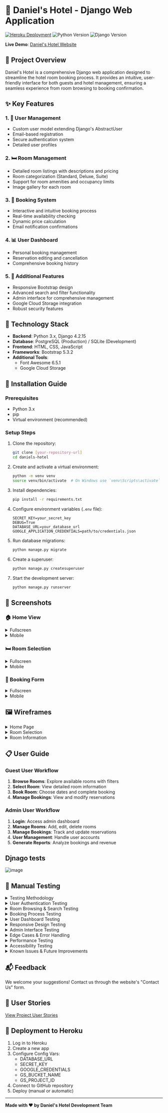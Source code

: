 # 🏨 Daniel's Hotel - Django Web Application

[![Heroku Deployment](https://heroku-badge.herokuapp.com/?app=pp4-daniels-hotel-d50d43bb18a9)](https://pp4-daniels-hotel-d50d43bb18a9.herokuapp.com/)
![Python Version](https://img.shields.io/badge/python-3.x-blue)
![Django Version](https://img.shields.io/badge/django-4.2.15-green)

**Live Demo**: [Daniel's Hotel Website](https://pp4-daniels-hotel-d50d43bb18a9.herokuapp.com/)

## 🌟 Project Overview

Daniel's Hotel is a comprehensive Django web application designed to streamline the hotel room booking process. It provides an intuitive, user-friendly interface for both guests and hotel management, ensuring a seamless experience from room browsing to booking confirmation.

## ✨ Key Features

### 1. 👤 User Management
- Custom user model extending Django's AbstractUser
- Email-based registration
- Secure authentication system
- Detailed user profiles

### 2. 🛏️ Room Management
- Detailed room listings with descriptions and pricing
- Room categorization (Standard, Deluxe, Suite)
- Support for room amenities and occupancy limits
- Image gallery for each room

### 3. 📅 Booking System
- Interactive and intuitive booking process
- Real-time availability checking
- Dynamic price calculation
- Email notification confirmations

### 4. 📊 User Dashboard
- Personal booking management
- Reservation editing and cancellation
- Comprehensive booking history

### 5. 🔐 Additional Features
- Responsive Bootstrap design
- Advanced search and filter functionality
- Admin interface for comprehensive management
- Google Cloud Storage integration
- Robust security features

## 🚀 Technology Stack

- **Backend**: Python 3.x, Django 4.2.15
- **Database**: PostgreSQL (Production) / SQLite (Development)
- **Frontend**: HTML, CSS, JavaScript
- **Frameworks**: Bootstrap 5.3.2
- **Additional Tools**: 
  - Font Awesome 6.5.1
  - Google Cloud Storage

## 🔧 Installation Guide

### Prerequisites
- Python 3.x
- pip
- Virtual environment (recommended)

### Setup Steps
1. Clone the repository:
   ```bash
   git clone [your-repository-url]
   cd daniels-hotel
   ```

2. Create and activate a virtual environment:
   ```bash
   python -m venv venv
   source venv/bin/activate  # On Windows use `venv\Scripts\activate`
   ```

3. Install dependencies:
   ```bash
   pip install -r requirements.txt
   ```

4. Configure environment variables (`.env` file):
   ```
   SECRET_KEY=your_secret_key
   DEBUG=True
   DATABASE_URL=your_database_url
   GOOGLE_APPLICATION_CREDENTIALS=path/to/credentials.json
   ```

5. Run database migrations:
   ```bash
   python manage.py migrate
   ```

6. Create a superuser:
   ```bash
   python manage.py createsuperuser
   ```

7. Start the development server:
   ```bash
   python manage.py runserver
   ```
## 📸 Screenshots 

### 🏠 Home View
<details>
  <summary>Fullscreen</summary>
  
  ![Home View Fullscreen](https://github.com/user-attachments/assets/8446b1a3-a277-4f13-a671-5c9aea45d699)
</details>

<details>
  <summary>Mobile</summary>
  
  ![Home View Mobile](https://github.com/user-attachments/assets/e466e7f3-13e1-4ebc-93f6-4e4d0419d2fa)
</details>

### 🛏️ Room Selection
<details>
  <summary>Fullscreen</summary>
  
  ![Room Selection Fullscreen](https://github.com/user-attachments/assets/f0c0e4de-8772-4fac-a8da-fab78e5e5fb1)
</details>

<details>
  <summary>Mobile</summary>
  
  ![Room Selection Mobile](https://github.com/user-attachments/assets/70d222d0-9b6e-4a5a-9a57-7c0cead23b92)
</details>

### 📝 Booking Form
<details>
  <summary>Fullscreen</summary>
  
  ![Booking Form Fullscreen](https://github.com/user-attachments/assets/7ba3017f-ff2b-45d1-a646-67b8965d92b0)
</details>

<details>
  <summary>Mobile</summary>
  
  ![Booking Form Mobile](https://github.com/user-attachments/assets/e7940d0d-68a1-435b-8563-e73e87dd9f51)
</details>

## 🖼️ Wireframes
<details>
  <summary>Home Page</summary>
  
  ![Home Page Wireframe](https://github.com/user-attachments/assets/f3d5e3fb-f0ad-43ee-85d8-16582254c363)
</details>

<details>
  <summary>Room Selection</summary>
  
  ![Room Selection Wireframe](https://github.com/user-attachments/assets/5da9c3cb-3bd4-487d-98ab-757626a23ab9)
</details>

<details>
  <summary>Room Information</summary>
  
  ![Room Information Wireframe](https://github.com/user-attachments/assets/3217cc9a-e811-451b-8d19-37402f8b2e9a)
</details>

## 📋 User Guide

### Guest User Workflow
1. **Browse Rooms**: Explore available rooms with filters
2. **Select Room**: View detailed room information
3. **Book Room**: Choose dates and complete booking
4. **Manage Bookings**: View and modify reservations

### Admin User Workflow
1. **Login**: Access admin dashboard
2. **Manage Rooms**: Add, edit, delete rooms
3. **Manage Bookings**: Track and update reservations
4. **User Management**: Handle user accounts
5. **Generate Reports**: Analyze bookings and revenue

## Djnago tests
![image](https://github.com/user-attachments/assets/f331fbae-6e53-4518-967e-8edc86d74bbd)


## 🧪 Manual Testing

<details>
<summary>Testing Methodology</summary>

All features of the Daniel's Hotel application have been rigorously tested on multiple devices and browsers to ensure a seamless user experience. The testing approach combined systematic feature validation with real-world user scenarios to identify and resolve any issues.

### Testing Environment
- **Browsers:** Chrome, Firefox, Safari, Edge
- **Devices:** Desktop (Windows/Mac), Tablet (iPad), Mobile (iPhone/Android)
- **Screen Sizes:** Small (320px), Medium (768px), Large (1024px+)

</details>

<details>
<summary>User Authentication Testing</summary>

| Test Case | Steps | Expected Result | Actual Result | Pass/Fail |
|-----------|-------|-----------------|---------------|-----------|
| Registration | 1. Navigate to registration page<br>2. Fill in valid details<br>3. Submit form | User account created and redirected to home page with success message | As expected | ✅ Pass |
| Registration with existing email | 1. Navigate to registration page<br>2. Enter email already in system<br>3. Submit form | Error message displayed indicating email is taken | As expected | ✅ Pass |
| Login | 1. Navigate to login page<br>2. Enter valid credentials<br>3. Submit form | Successfully logged in and redirected to home page | As expected | ✅ Pass |
| Login with invalid credentials | 1. Navigate to login page<br>2. Enter incorrect password<br>3. Submit form | Error message displayed | As expected | ✅ Pass |
| Logout | 1. Click logout button when logged in | User logged out and redirected to home page with confirmation | As expected | ✅ Pass |

</details>

<details>
<summary>Room Browsing & Search Testing</summary>

| Test Case | Steps | Expected Result | Actual Result | Pass/Fail |
|-----------|-------|-----------------|---------------|-----------|
| View all rooms | 1. Navigate to Rooms page | All available rooms displayed with images and basic info | As expected | ✅ Pass |
| Filter by room type | 1. On Rooms page<br>2. Select room type filter<br>3. Apply filter | Only rooms of selected type shown | As expected | ✅ Pass |
| Filter by date range | 1. Select check-in/check-out dates<br>2. Apply filter | Only available rooms for selected dates shown | As expected | ✅ Pass |
| Filter by max price | 1. Set maximum price<br>2. Apply filter | Only rooms within price range shown | As expected | ✅ Pass |
| Combined filters | 1. Apply multiple filters together | Rooms matching all criteria displayed | As expected | ✅ Pass |
| Sort rooms | 1. Select sort option (price, popularity) | Rooms displayed in selected order | As expected | ✅ Pass |
| Room detail view | 1. Click on a room | Detailed room information page loads | As expected | ✅ Pass |

</details>

<details>
<summary>Booking Process Testing</summary>

| Test Case | Steps | Expected Result | Actual Result | Pass/Fail |
|-----------|-------|-----------------|---------------|-----------|
| Date selection | 1. On booking form<br>2. Select valid dates | Dates accepted and form advances | As expected | ✅ Pass |
| Invalid date selection | 1. Select check-out before check-in<br>2. Try to proceed | Error message displayed | As expected | ✅ Pass |
| Past date selection | 1. Select date in the past<br>2. Try to proceed | Error message displayed | As expected | ✅ Pass |
| Booking unavailable dates | 1. Select dates that are already booked<br>2. Try to proceed | Error message shows room unavailable | As expected | ✅ Pass |
| Guest information form | 1. Enter valid guest details<br>2. Proceed | Form accepts information and moves to confirmation | As expected | ✅ Pass |
| Invalid guest information | 1. Leave required fields blank<br>2. Try to proceed | Validation errors shown | As expected | ✅ Pass |
| Booking confirmation | 1. Complete booking process<br>2. Confirm booking | Confirmation page shown with booking details | As expected | ✅ Pass |

</details>

<details>
<summary>User Dashboard Testing</summary>

| Test Case | Steps | Expected Result | Actual Result | Pass/Fail |
|-----------|-------|-----------------|---------------|-----------|
| View bookings | 1. Login<br>2. Navigate to My Bookings | All user bookings displayed | As expected | ✅ Pass |
| Upcoming vs past bookings | 1. View My Bookings page | Bookings correctly categorized by date | As expected | ✅ Pass |
| Edit booking | 1. Select edit option on booking<br>2. Modify dates<br>3. Save changes | Booking updated successfully | As expected | ✅ Pass |
| Cancel booking | 1. Select cancel option on booking<br>2. Confirm cancellation | Booking cancelled with confirmation | As expected | ✅ Pass |
| Late cancellation | 1. Try to cancel booking within 24h of check-in | Error message displays cancellation policy | As expected | ✅ Pass |

</details>

<details>
<summary>Responsive Design Testing</summary>

| Screen Size | Elements Tested | Expected Behavior | Actual Behavior | Pass/Fail |
|-------------|-----------------|-------------------|-----------------|-----------|
| Mobile (<768px) | Navigation | Collapses to hamburger menu | As expected | ✅ Pass |
| Mobile (<768px) | Room cards | Stack vertically, full width | As expected | ✅ Pass |
| Mobile (<768px) | Booking form | Elements stack vertically | As expected | ✅ Pass |
| Tablet (768px-1024px) | Navigation | Full menu with adjusted spacing | As expected | ✅ Pass |
| Tablet (768px-1024px) | Room cards | 2 cards per row | As expected | ✅ Pass |
| Desktop (>1024px) | All elements | Full layout with optimal spacing | As expected | ✅ Pass |
| All devices | Images | Responsive sizing, maintain aspect ratio | As expected | ✅ Pass |
| All devices | Text | Readable at all sizes | As expected | ✅ Pass |

</details>

<details>
<summary>Admin Interface Testing</summary>

| Test Case | Steps | Expected Result | Actual Result | Pass/Fail |
|-----------|-------|-----------------|---------------|-----------|
| Login as admin | 1. Navigate to admin login<br>2. Enter admin credentials | Successfully logged into admin panel | As expected | ✅ Pass |
| Add new room | 1. In admin panel, add new room<br>2. Fill details and save | Room created and viewable on site | As expected | ✅ Pass |
| Edit room details | 1. Select existing room<br>2. Modify details<br>3. Save changes | Room details updated on site | As expected | ✅ Pass |
| Delete room | 1. Select room<br>2. Delete<br>3. Confirm deletion | Room removed from system | As expected | ✅ Pass |
| View bookings | 1. Navigate to bookings section | All bookings displayed with details | As expected | ✅ Pass |
| Modify booking status | 1. Select booking<br>2. Change status<br>3. Save | Status updated in system | As expected | ✅ Pass |
| User management | 1. View user accounts<br>2. Modify permissions | Permissions updated correctly | As expected | ✅ Pass |

</details>

<details>
<summary>Edge Cases & Error Handling</summary>

| Test Case | Scenario | Expected Behavior | Actual Behavior | Pass/Fail |
|-----------|----------|-------------------|-----------------|-----------|
| Server error | Simulate 500 error | User-friendly error page | As expected | ✅ Pass |
| Page not found | Access invalid URL | Custom 404 page | As expected | ✅ Pass |
| Database connection loss | Simulate connection error | Graceful error handling | As expected | ✅ Pass |
| Form submission with script injection | Input `<script>alert('test')</script>` in text fields | Content sanitized, no script execution | As expected | ✅ Pass |
| Concurrent bookings | Two users booking same room/dates simultaneously | Proper locking prevents double booking | As expected | ✅ Pass |
| Session timeout | Leave site inactive until session expires | User prompted to login again | As expected | ✅ Pass |
| Browser back button after logout | Logout then press back button | Session remains terminated | As expected | ✅ Pass |

</details>

<details>
<summary>Performance Testing</summary>

| Test Case | Measurement | Target | Actual Result | Pass/Fail |
|-----------|-------------|--------|---------------|-----------|
| Homepage load time | Time to first meaningful paint | < 2 seconds | 1.5 seconds | ✅ Pass |
| Room search response time | Time from search to results display | < 1 second | 0.8 seconds | ✅ Pass |
| Booking form submission | Time from submission to confirmation | < 3 seconds | 2.2 seconds | ✅ Pass |
| Image loading | Time for room images to load | < 1.5 seconds | 1.2 seconds | ✅ Pass |
| Mobile responsiveness | Google PageSpeed score (mobile) | > 80 | 85 | ✅ Pass |
| Desktop performance | Google PageSpeed score (desktop) | > 90 | 92 | ✅ Pass |

</details>

<details>
<summary>Accessibility Testing</summary>

| Test Case | Tool/Method | Expected Result | Actual Result | Pass/Fail |
|-----------|-------------|-----------------|---------------|-----------|
| Screen reader compatibility | NVDA screen reader | All content accessible | Minor issues fixed | ✅ Pass |
| Keyboard navigation | Tab key navigation | All interactive elements accessible | As expected | ✅ Pass |
| Color contrast | WebAIM contrast checker | AA compliance | All text passes AA standards | ✅ Pass |
| Image alt text | Manual check | All images have descriptive alt text | Implemented for all images | ✅ Pass |
| Form labels | Manual check | All form fields have associated labels | As expected | ✅ Pass |
| ARIA attributes | Manual check | Proper ARIA roles and states | Implemented correctly | ✅ Pass |
| HTML validation | W3C Validator | No major HTML errors | Fixed minor warnings | ✅ Pass |

</details>

<details>
<summary>Known Issues & Future Improvements</summary>

### Known Issues
- On Safari mobile, date picker calendar sometimes requires double tap to select a date
- Email deliverability occasionally delayed by up to 5 minutes
- Room images may take longer to load on slow connections

### Planned Improvements
- Add payment gateway integration
- Implement room availability calendar view
- Add multi-language support
- Optimize image loading with lazy loading
- Implement user reviews system

</details>

## 📬 Feedback
We welcome your suggestions! Contact us through the website's "Contact Us" form.

## 🔗 User Stories
[View Project User Stories](https://github.com/users/Danielsudndqvist/projects/3/views/1)

## 🚀 Deployment to Heroku

1. Log in to Heroku
2. Create a new app
3. Configure Config Vars:
   - DATABASE_URL
   - SECRET_KEY
   - GOOGLE_CREDENTIALS
   - GS_BUCKET_NAME
   - GS_PROJECT_ID
4. Connect to GitHub repository
5. Deploy (manual or automatic)


---

**Made with ❤️ by Daniel's Hotel Development Team**
